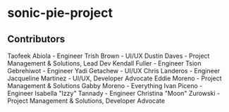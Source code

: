# sonic-pie-project

## Contributors

Taofeek Abiola - Engineer
Trish Brown - UI/UX
Dustin Daves - Project Management & Solutions, Lead Dev
Kendall Fuller - Engineer
Tsion Gebrehiwot - Engineer
Yadi Getachew - UI/UX
Chris Landeros - Engineer
Jacqueline Martinez - UI/UX, Developer Advocate
Eddie Moreno - Project Management & Solutions
Gabby Moreno - Everything
Ivan Piceno - Engineer
Isabella "Izzy" Tannady - Engineer
Christina "Moon" Zurowski - Project Management & Solutions, Developer Advocate
